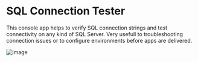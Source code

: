 # SQL Connection Tester
This console app helps to verify SQL connection strings and test connectivity on any kind of SQL Server.
Very usefull to troubleshooting connection issues or to configure environments before apps are delivered.

![image](https://user-images.githubusercontent.com/17268332/112715544-0f468e00-8ee1-11eb-9c11-6d7b077d3212.png)

